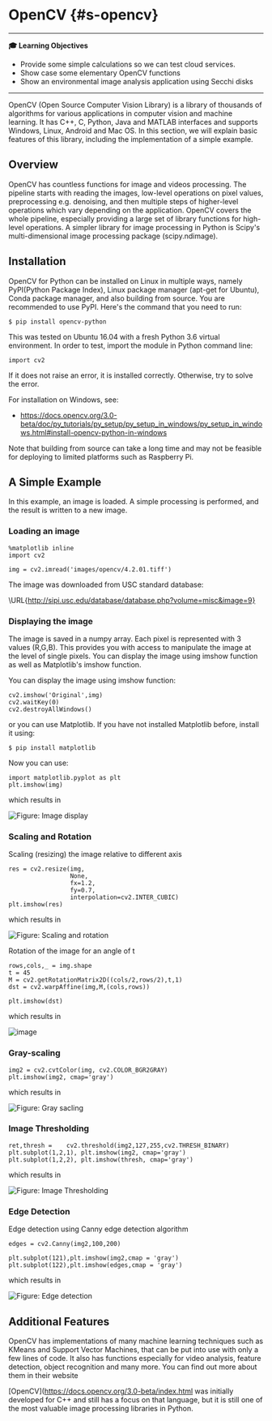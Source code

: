 # OpenCV {#s-opencv}

---

**:mortar_board: Learning Objectives**

* Provide some simple calculations so we can test cloud services.
* Show case some elementary OpenCV functions
* Show an environmental image analysis application using Secchi disks

---

OpenCV (Open Source Computer Vision Library) is a library of thousands
of algorithms for various applications in computer vision and machine
learning. It has C++, C, Python, Java and MATLAB interfaces and supports
Windows, Linux, Android and Mac OS. In this section, we will explain
basic features of this library, including the implementation of a simple
example.

Overview
--------

OpenCV has countless functions for image and videos processing. The
pipeline starts with reading the images, low-level operations on pixel
values, preprocessing e.g. denoising, and then multiple steps of
higher-level operations which vary depending on the application. OpenCV
covers the whole pipeline, especially providing a large set of library
functions for high-level operations. A simpler library for image
processing in Python is Scipy's multi-dimensional image processing
package (scipy.ndimage).

Installation
------------

OpenCV for Python can be installed on Linux in multiple ways, namely
PyPI(Python Package Index), Linux package manager (apt-get for Ubuntu),
Conda package manager, and also building from source. You are
recommended to use PyPI. Here's the command that you need to run:

    $ pip install opencv-python

This was tested on Ubuntu 16.04 with a fresh Python 3.6 virtual
environment. In order to test, import the module in Python command line:

    import cv2

If it does not raise an error, it is installed correctly. Otherwise, try
to solve the error.

For installation on Windows, see:

* <https://docs.opencv.org/3.0-beta/doc/py_tutorials/py_setup/py_setup_in_windows/py_setup_in_windows.html#install-opencv-python-in-windows>

Note that building from source can take a long time and may not be
feasible for deploying to limited platforms such as Raspberry Pi.

A Simple Example
----------------

In this example, an image is loaded. A simple processing is performed,
and the result is written to a new image.

### Loading an image

    %matplotlib inline
    import cv2

    img = cv2.imread('images/opencv/4.2.01.tiff') 

The image was downloaded from USC standard database:

\URL{http://sipi.usc.edu/database/database.php?volume=misc&image=9}
### Displaying the image

The image is saved in a numpy array. Each pixel is represented with 3
values (R,G,B). This provides you with access to manipulate the image at
the level of single pixels. You can display the image using imshow
function as well as Matplotlib's imshow function.

You can display the image using imshow function:

    cv2.imshow('Original',img)
    cv2.waitKey(0)
    cv2.destroyAllWindows()

or you can use Matplotlib. If you have not installed Matplotlib before,
install it using:

    $ pip install matplotlib

Now you can use:

    import matplotlib.pyplot as plt
    plt.imshow(img)

which results in

![**Figure:** Image display](images/opencv/output_5_1.png)

### Scaling and Rotation

Scaling (resizing) the image relative to different axis

    res = cv2.resize(img,
                     None,
                     fx=1.2, 
                     fy=0.7, 
                     interpolation=cv2.INTER_CUBIC)
    plt.imshow(res)

which results in

![**Figure:** Scaling and rotation](images/opencv/output_7_1.png)

Rotation of the image for an angle of t

    rows,cols,_ = img.shape
    t = 45
    M = cv2.getRotationMatrix2D((cols/2,rows/2),t,1)
    dst = cv2.warpAffine(img,M,(cols,rows))

    plt.imshow(dst)

which results in

![image](images/opencv/output_9_1.png)

### Gray-scaling

    img2 = cv2.cvtColor(img, cv2.COLOR_BGR2GRAY)
    plt.imshow(img2, cmap='gray')

which results in

![**Figure:** Gray sacling](images/opencv/output_11_1.png)

### Image Thresholding

    ret,thresh =    cv2.threshold(img2,127,255,cv2.THRESH_BINARY)
    plt.subplot(1,2,1), plt.imshow(img2, cmap='gray')
    plt.subplot(1,2,2), plt.imshow(thresh, cmap='gray')

which results in

![**Figure:** Image Thresholding](images/opencv/output_13_1.png)

### Edge Detection

Edge detection using Canny edge detection algorithm

    edges = cv2.Canny(img2,100,200)

    plt.subplot(121),plt.imshow(img2,cmap = 'gray')
    plt.subplot(122),plt.imshow(edges,cmap = 'gray')

which results in

![**Figure:** Edge detection](images/opencv/output_15_1.png)

Additional Features
-------------------

OpenCV has implementations of many machine learning techniques such as
KMeans and Support Vector Machines, that can be put into use with only a
few lines of code. It also has functions especially for video analysis,
feature detection, object recognition and many more. You can find out
more about them in their website

[OpenCV](<https://docs.opencv.org/3.0-beta/index.html>
was initially developed for C++ and still has a focus on that
language, but it is still one of the most valuable image processing
libraries in Python.
